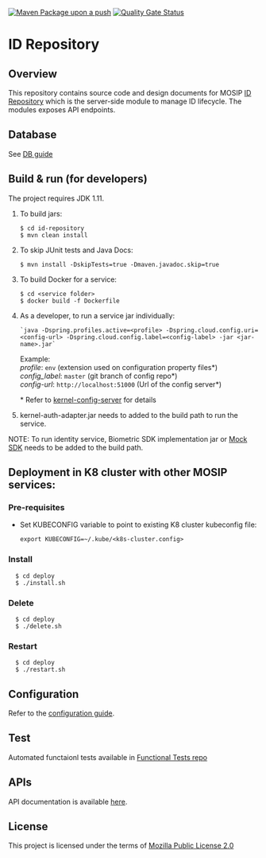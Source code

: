 
[![Maven Package upon a push](https://github.com/mosip/id-repository/actions/workflows/push_trigger.yml/badge.svg?branch=release-1.2.0)](https://github.com/mosip/id-repository/actions/workflows/push_trigger.yml)
[![Quality Gate Status](https://sonarcloud.io/api/project_badges/measure?branch=release-1.2.0&project=mosip_id-repository&metric=alert_status)](https://sonarcloud.io/dashboard?branch=release-1.2.0&id=mosip_id-repository)

# ID Repository

## Overview
This repository contains source code and design documents for MOSIP [ID Repository](https://docs.mosip.io/1.2.0/modules/id-repository) which is the server-side module to manage ID lifecycle.  The modules exposes API endpoints.  

## Database
See [DB guide](db_scripts/README.md)

## Build & run (for developers)
The project requires JDK 1.11. 
1. To build jars:
    ```
    $ cd id-repository
    $ mvn clean install 
    ```
1. To skip JUnit tests and Java Docs:
    ```
    $ mvn install -DskipTests=true -Dmaven.javadoc.skip=true
    ```
1. To build Docker for a service:
    ```
    $ cd <service folder>
    $ docker build -f Dockerfile
    ```
1. As a developer, to run a service jar individually:
    ```
    `java -Dspring.profiles.active=<profile> -Dspring.cloud.config.uri=<config-url> -Dspring.cloud.config.label=<config-label> -jar <jar-name>.jar`
    ```
    Example:  
        _profile_: `env` (extension used on configuration property files*)    
        _config_label_: `master` (git branch of config repo*)  
        _config-url_: `http://localhost:51000` (Url of the config server*)  
	
	\* Refer to [kernel-config-server](https://github.com/mosip/commons/tree/master/kernel/kernel-config-server) for details

2. kernel-auth-adapter.jar needs to added to the build path to run the service.
	
NOTE: To run identity service, Biometric SDK implementation jar or [Mock SDK](https://github.com/mosip/mosip-mock-services/tree/master/mock-sdk) needs to be added to the build path.

## Deployment in K8 cluster with other MOSIP services:
### Pre-requisites
* Set KUBECONFIG variable to point to existing K8 cluster kubeconfig file:
    ```
    export KUBECONFIG=~/.kube/<k8s-cluster.config>
    ```
### Install
  ```
    $ cd deploy
    $ ./install.sh
   ```
### Delete
  ```
    $ cd deploy
    $ ./delete.sh
   ```
### Restart
  ```
    $ cd deploy
    $ ./restart.sh
   ```

## Configuration
Refer to the [configuration guide](docs/configuration.md).

## Test
Automated functaionl tests available in [Functional Tests repo](https://github.com/mosip/mosip-functional-tests)

## APIs
API documentation is available [here](https://mosip.github.io/documentation/).

## License
This project is licensed under the terms of [Mozilla Public License 2.0](https://github.com/mosip/mosip-platform/blob/master/LICENSE)
